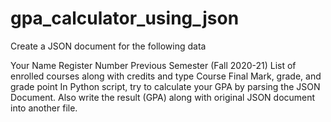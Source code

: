 # gpa_calculator_using_json


Create a JSON document for the following data

Your Name
Register Number
Previous Semester (Fall 2020-21)
List of enrolled courses along with credits and type
Course Final Mark, grade, and grade point
In Python script, try to calculate your GPA by parsing the JSON Document. Also write the result (GPA) along with original JSON document into another file.
